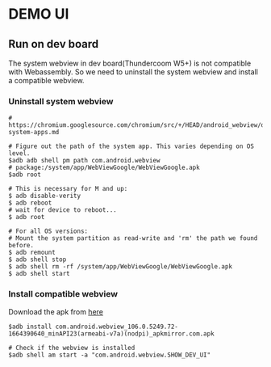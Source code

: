 # DEMO UI

## Run on dev board

The system webview in dev board(Thundercoom W5+) is not compatible with Webassembly. So we need to uninstall the system webview and install a compatible webview.

### Uninstall system webview

```shell
# https://chromium.googlesource.com/chromium/src/+/HEAD/android_webview/docs/removing-system-apps.md

# Figure out the path of the system app. This varies depending on OS level.
$adb adb shell pm path com.android.webview
# package:/system/app/WebViewGoogle/WebViewGoogle.apk
$adb root

# This is necessary for M and up:
$ adb disable-verity
$ adb reboot
# wait for device to reboot...
$ adb root

# For all OS versions:
# Mount the system partition as read-write and 'rm' the path we found before.
$ adb remount
$ adb shell stop
$ adb shell rm -rf /system/app/WebViewGoogle/WebViewGoogle.apk
$ adb shell start
```

### Install compatible webview

Download the apk from [here](https://www.apkmirror.com/apk/bromite/bromite-system-webview/bromite-system-webview-106-0-5249-72-release/bromite-system-webview-106-0-5249-72-3-android-apk-download/#google_vignette)

```shell
$adb install com.android.webview_106.0.5249.72-1664390640_minAPI23(armeabi-v7a)(nodpi)_apkmirror.com.apk

# Check if the webview is installed
$adb shell am start -a "com.android.webview.SHOW_DEV_UI"
```
